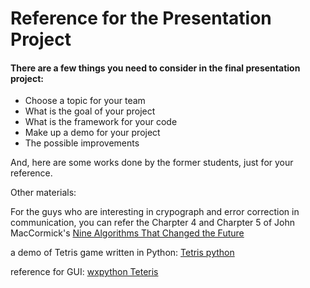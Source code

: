 # Reference for the Presentation Project

#### There are a few things you need to consider in the final presentation project:

- Choose a topic for your team
- What is the goal of your project
- What is the framework for your code 
- Make up a demo for your project
- The possible improvements

And, here are some works done by the former students, just for your reference. 

Other materials:

For the guys who are interesting in crypograph and error correction in communication, you can refer the Charpter 4 and Charpter 5 of John MacCormick's [Nine Algorithms That Changed the Future](https://www.amazon.com/Nine-Algorithms-That-Changed-Future/dp/0691158193)

a demo of Tetris game written in Python: [Tetris python](https://www.youtube.com/watch?v=P76rnjmdIdU)

reference for GUI: [wxpython Teteris](http://zetcode.com/wxpython/thetetrisgame/)

